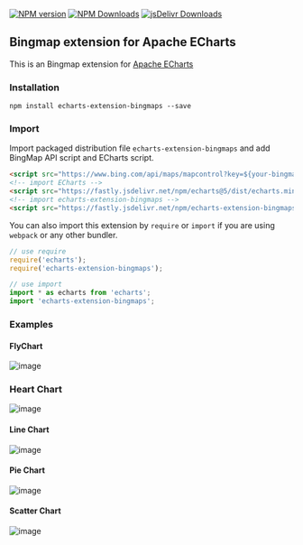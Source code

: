 [![NPM version](https://img.shields.io/npm/v/echarts-extension-bingmaps.svg?style=flat)](https://www.npmjs.org/package/echarts-extension-bingmaps) [![NPM Downloads](https://img.shields.io/npm/dm/echarts-extension-bingmaps.svg)](https://npmcharts.com/compare/echarts-extension-bingmaps?minimal=true) [![jsDelivr Downloads](https://data.jsdelivr.com/v1/package/npm/echarts-extension-bingmaps/badge?style=rounded)](https://www.jsdelivr.com/package/npm/echarts-extension-bingmaps)

## Bingmap extension for Apache ECharts

This is an Bingmap extension for [Apache ECharts](https://echarts.apache.org/en/index.html)

### Installation

```shell
npm install echarts-extension-bingmaps --save
```

### Import

Import packaged distribution file `echarts-extension-bingmaps` and add BingMap API script and ECharts script.

```html
<script src="https://www.bing.com/api/maps/mapcontrol?key=${your-bingmapkey}&setlang=zh-cn"></script>
<!-- import ECharts -->
<script src="https://fastly.jsdelivr.net/npm/echarts@5/dist/echarts.min.js"></script>
<!-- import echarts-extension-bingmaps -->
<script src="https://fastly.jsdelivr.net/npm/echarts-extension-bingmaps/dist/echarts-extension-bingmaps.min.js"></script>
```

You can also import this extension by `require` or `import` if you are using `webpack` or any other bundler.

```js
// use require
require('echarts');
require('echarts-extension-bingmaps');

// use import
import * as echarts from 'echarts';
import 'echarts-extension-bingmaps';
```

### Examples

#### FlyChart
![image](https://github.com/andybuibui/echarts-extension-bingmaps/assets/23742065/d7b606f0-e6bd-4247-bfda-22c3d63a4add)

### Heart Chart
![image](https://github.com/andybuibui/echarts-extension-bingmaps/assets/23742065/df57d90f-8e39-4646-a44f-94dbde858105)

#### Line Chart
![image](https://github.com/andybuibui/echarts-extension-bingmaps/assets/23742065/53478a66-597a-407c-9fb1-e0eec2be0edb)

#### Pie Chart
![image](https://github.com/andybuibui/echarts-extension-bingmaps/assets/23742065/69706545-b68c-4d7c-bfd5-28a321c96766)

#### Scatter Chart
![image](https://github.com/andybuibui/echarts-extension-bingmaps/assets/23742065/45916004-b9cc-4e06-8524-c89fd6f8efba)





